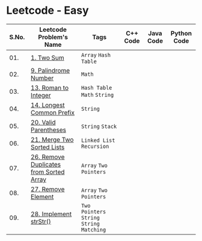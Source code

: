 # Leetcode - Easy 

| S.No. | Leetcode Problem's Name | Tags | C++ Code | Java Code | Python Code |
| ----- | ----------------------- | ---- | -------- | --------- | ----------- |
| 01.   | [1. Two Sum]() | `Array` `Hash Table` |
| 02.   | [9. Palindrome Number]() | `Math` |
| 03.   | [13. Roman to Integer]() | `Hash Table` `Math` `String` |
| 04.   | [14. Longest Common Prefix]() | `String` |
| 05.   | [20. Valid Parentheses]() | `String` `Stack` |
| 06.   | [21. Merge Two Sorted Lists]() | `Linked List` `Recursion` |
| 07.   | [26. Remove Duplicates from Sorted Array]() | `Array` `Two Pointers` |
| 08.   | [27. Remove Element]() | `Array` `Two Pointers` |
| 09.   | [28. Implement strStr()]() | `Two Pointers` `String` `String Matching` |
